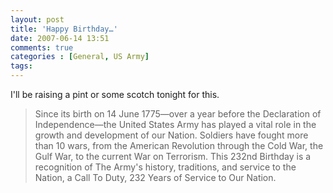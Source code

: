 ```yaml
---
layout: post
title: 'Happy Birthday…'
date: 2007-06-14 13:51
comments: true
categories : [General, US Army]
tags:
---
```

I'll be raising a pint or some scotch tonight for this.

<blockquote>Since its birth on 14 June 1775—over a year before the Declaration of Independence—the United States Army has played a vital role in the growth and development of our Nation. Soldiers have fought more than 10 wars, from the American Revolution through the Cold War, the Gulf War, to the current War on Terrorism. This 232nd Birthday is a recognition of The Army's history, traditions, and service to the Nation, a Call To Duty, 232 Years of Service to Our Nation.</blockquote>



